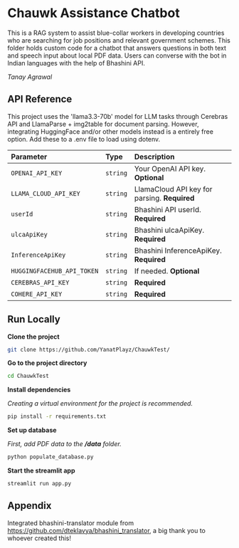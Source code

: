 
# Chauwk Assistance Chatbot

This is a RAG system to assist blue-collar workers in developing countries who are searching for job positions and relevant government schemes. This folder holds custom code for a chatbot that answers questions in both text and speech input about local PDF data. Users can converse with the bot in Indian languages with the help of Bhashini API.

*Tanay Agrawal*

## API Reference
This project uses the 'llama3.3-70b' model for LLM tasks through Cerebras API and LlamaParse + img2table for document parsing. However, integrating HuggingFace and/or other models instead is a entirely free option. Add these to a .env file to load using dotenv.

| Parameter | Type     | Description                |
| :-------- | :------- | :------------------------- |
| `OPENAI_API_KEY` | `string` | Your OpenAI API key. **Optional**  |
| `LLAMA_CLOUD_API_KEY` | `string` | LlamaCloud API key for parsing. **Required**|
| `userId` | `string` | Bhashini API userId. **Required**  |
| `ulcaApiKey` | `string` | Bhashini ulcaApiKey. **Required**  |
| `InferenceApiKey` | `string` | Bhashini InferenceApiKey. **Required**  |
| `HUGGINGFACEHUB_API_TOKEN` | `string` | If needed. **Optional**  |
| `CEREBRAS_API_KEY` | `string` | **Required** |
| `COHERE_API_KEY` | `string` | **Required** |

## Run Locally

**Clone the project**

```bash
git clone https://github.com/YanatPlayz/ChauwkTest/
```

**Go to the project directory**

```bash
cd ChauwkTest
```

**Install dependencies**

*Creating a virtual environment for the project is recommended.*

```bash
pip install -r requirements.txt
```

**Set up database**

*First, add PDF data to the **/data** folder.*

```bash
python populate_database.py
```

**Start the streamlit app**

```bash
streamlit run app.py
```

## Appendix

Integrated bhashini-translator module from https://github.com/dteklavya/bhashini_translator, a big thank you to whoever created this!
